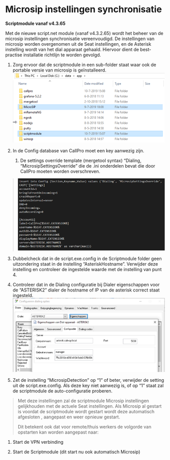 # Microsip instellingen synchronisatie
**Scriptmodule vanaf v4.3.65**

Met de nieuwe script.net module (vanaf v4.3.2.65) wordt het beheer van
de microsip instellingen synchronisatie vereenvoudigd. De instellingen
van microsip worden overgenomen uit de Seat instellingen, en de Asterisk
instelling wordt van het dial apparaat gehaald. Hiervoor dient de
best-practise installatie richtlijn te worden gevolgd.

1.  Zorg ervoor dat de scriptmodule in een sub-folder staat waar ook de
    portable versie van microsip is geïnstalleerd.  
    ![](./media/image1.png)

2.  In de Config database van CallPro moet een key aanwezig zijn.
    
    1.  De settings override template (mergetool syntax) “Dialing,
        “MicrosipSettingsOverride” die de .ini onderdelen bevat die
        door CallPro moeten worden overschreven.

> ![](./media/image2.png)

3.  Dubbelcheck dat in de script.exe.config in de Scriptmodule folder
    geen uitzondering staat in de instelling “AsteriskHostname”.
    Verwijder deze instelling en controleer de ingestelde waarde met de
    instelling van punt 4.

4.  Controleer dat in de Dialing configuratie bij Dialer eigenschappen
    voor de “ASTERISK2” dialer de hostname of IP van de asterisk correct
    staat ingesteld.  
    ![](./media/image3.png)

5.  Zet de instelling “MicrosipDetection” op “1” of beter, verwijder de
    setting uit de script.exe.config. Als deze key niet aanwezig is, of
    op “1” staat zal de scriptmodule de auto-configuratie proberen.

> Met deze instellingen zal de scriptmodule Microsip instellingen
> gelijkhouden met de actuele Seat instellingen. Als Microsip al gestart
> is voordat de scriptmodule wordt gestart wordt deze automatisch
> afgesloten , aangepast en weer opnieuw gestart.
> 
> Dit betekent ook dat voor remote/thuis werkers de volgorde van
> opstarten kan worden aangepast naar:

1.  Start de VPN verbinding

2.  Start de Scriptmodule (dit start nu ook automatisch Microsip)
